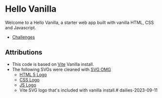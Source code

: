 # Hello Vanilla
Welcome to a Hello Vanilla, a starter web app built with vanilla HTML, CSS and Javascript.
- [Challenges](challenges.md)

## Attributions
- This code is based on [Vite](https://vitejs.dev/) Vanilla install.
- The following SVGs were cleaned with [SVG OMG](https://jakearchibald.github.io/svgomg/)
    - [HTML 5 Logo](https://www.w3.org/html/logo/)
    - [CSS Logo](https://commons.wikimedia.org/wiki/File:CSS3_logo_and_wordmark.svg)
    - [JS Logo](https://commons.wikimedia.org/wiki/File:Unofficial_JavaScript_logo_2.svg)
    - Vite SVG logo that's included with vanilla install.# dailies-2023-09-11

